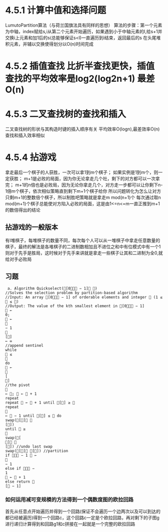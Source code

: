# 4.5.1 计算中值和选择问题
LumutoPartition算法（与荷兰国旗法具有同样的思想）
算法的步骤：第一个元素为中轴，index赋给s,i从第二个元素开始遍历，如果遇到小于中轴元素的I,给s+1并交换i上元素和加1后的s(总能够保证s<I)一直遍历到i结束，返回最后的s
在头尾堆积元素，并辅以交换使得划分以O(n)时间完成
# 4.5.2 插值查找 比折半查找更快，插值查找的平均效率是log2(log2n+1) 最差O(n)
# 4.5.3 二叉查找树的查找和插入
二叉查找树的形状与其构造时键的插入顺序有关
平均效率O(logn),最差效率O(n)
查找和插入效率相似
# 4.5.4 拈游戏
拿走最后一个棋子的人获胜，一次可以拿1到m个棋子；
如果实例是1到m个，则一定获胜；
m+1是必败的局面，因为你无论拿走几个社，剩下的对方都可以一次拿完；
m+1的n倍也是必败局，因为无论你拿走几个，对方走一步都可以让你剩下n-1倍m个棋子，依次相似策略直到剩下m+1个棋子给你
所以问题转化为怎么让对方只剩m+1的整数倍个棋子，所以制胜吧策略就是拿走m mod(n+1)个
每次通过取n mod(m+1)个棋子总能使对方陷入必败的局面，这是由1<=n<=m一直正推到m+1的数倍得出的结论
## 拈游戏的一般版本
有I堆棋子，每堆棋子的数量不同，每次每个人可以从一堆棋子中拿走任意数量的棋子，最终的解法是各堆棋子的二进制数相加且不进位之和中有位模式中有一个1则对于先手是胜局，这时候对于先手来讲就是拿走一些棋子让其和二进制为全0,就给对手必败局
## 习题
```
 a. Algorithm Quickselect([0 − 1] )
//Solves the selection problem by partition-based algorithm
//Input: An array [0 − 1] of orderable elements and integer  (1 ≤
 ≤ )
//Output: The value of the kth smallest element in [0 − 1]
 ←
0;
 ←

− 1

[]
← ∞
//append sentinel
while
 ≤

do
 ←

[
]
//the pivot

← ;  ←  + 1
repeat
repeat  ←  + 1 until [] ≥ 
repeat

←  − 1 until [] ≤  do
swap([] 
[])
until  ≥

swap([
] 
[]) //undo last swap
swap([] []) //partition
if  − 1  ←

− 1
else if  −
1
 ←  + 1
else return 
[ − 1]
```
### 如何运用减可变规模的方法得到一个偶数度图的欧拉回路
首先从任意点开始遍历并得到一个回路(保证不会遍历一个边两次以及可以到达的都已经被遍历)得到一个回路c，这个回路c一定是个欧拉回路，再对剩下的子图g进行递归计算得到和回路g1和c拼接在一起就是一个完整的欧拉回路
